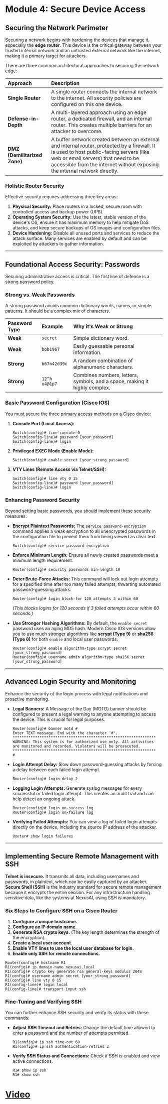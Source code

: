 # Module 4: Secure Device Access

## Securing the Network Perimeter

Securing a network begins with hardening the devices that manage it, especially the **edge router**. This device is the critical gateway between your trusted internal network and an untrusted external network like the internet, making it a primary target for attackers.

There are three common architectural approaches to securing the network edge:

| Approach | Description |
| :--- | :--- |
| **Single Router** | A single router connects the internal network to the internet. All security policies are configured on this one device. |
| **Defense-in-Depth** | A multi-layered approach using an edge router, a dedicated firewall, and an internal router. This creates multiple barriers for an attacker to overcome. |
| **DMZ (Demilitarized Zone)** | A buffer network created between an external and internal router, protected by a firewall. It is used to host public-facing servers (like web or email servers) that need to be accessible from the internet without exposing the internal network directly. |

### Holistic Router Security

Effective security requires addressing three key areas:

1.  **Physical Security:** Place routers in a locked, secure room with controlled access and backup power (UPS).
2.  **Operating System Security:** Use the latest, stable version of the device's OS, ensure it has maximum memory to help mitigate DoS attacks, and keep secure backups of OS images and configuration files.
3.  **Device Hardening:** Disable all unused ports and services to reduce the attack surface. Many services are enabled by default and can be exploited by attackers to gather information.

-----

## Foundational Access Security: Passwords

Securing administrative access is critical. The first line of defense is a strong password policy.

### Strong vs. Weak Passwords

A strong password avoids common dictionary words, names, or simple patterns. It should be a complex mix of characters.

| Password Type | Example | Why it's Weak or Strong |
| :--- | :--- | :--- |
| **Weak** | `secret` | Simple dictionary word. |
| **Weak** | `bob1967` | Easily guessable personal information. |
| **Strong** | `b67n42d39c` | A random combination of alphanumeric characters. |
| **Strong** | `12^h u4@1p7` | Combines numbers, letters, symbols, and a space, making it highly complex. |

### Basic Password Configuration (Cisco IOS)

You must secure the three primary access methods on a Cisco device:

1.  **Console Port (Local Access):**
    ```cli
    Switch(config)# line console 0
    Switch(config-line)# password [your_password]
    Switch(config-line)# login
    ```
2.  **Privileged EXEC Mode (Enable Mode):**
    ```cli
    Switch(config)# enable secret [your_strong_password]
    ```
3.  **VTY Lines (Remote Access via Telnet/SSH):**
    ```cli
    Switch(config)# line vty 0 15
    Switch(config-line)# password [your_password]
    Switch(config-line)# login
    ```

### Enhancing Password Security

Beyond setting basic passwords, you should implement these security measures:

  * **Encrypt Plaintext Passwords:** The `service password-encryption` command applies a weak encryption to all unencrypted passwords in the configuration file to prevent them from being viewed as clear text.

    ```cli
    Switch(config)# service password-encryption
    ```

  * **Enforce Minimum Length:** Ensure all newly created passwords meet a minimum length requirement.

    ```cli
    Router(config)# security passwords min-length 10
    ```

  * **Deter Brute-Force Attacks:** This command will lock out login attempts for a specified time after too many failed attempts, thwarting automated password-guessing attacks.

    ```cli
    Router(config)# login block-for 120 attempts 3 within 60
    ```

    *(This blocks logins for 120 seconds if 3 failed attempts occur within 60 seconds.)*

  * **Use Stronger Hashing Algorithms:** By default, the `enable secret` password uses an aging MD5 hash. Modern Cisco IOS versions allow you to use much stronger algorithms like **scrypt (Type 9)** or **sha256 (Type 8)** for both `enable` and local user passwords.

    ```cli
    Router(config)# enable algorithm-type scrypt secret [your_strong_password]
    Router(config)# username admin algorithm-type sha256 secret [your_strong_password]
    ```

-----

## Advanced Login Security and Monitoring

Enhance the security of the login process with legal notifications and proactive monitoring.

  * **Legal Banners:** A Message of the Day (MOTD) banner should be configured to present a legal warning to anyone attempting to access the device. This is crucial for legal purposes.
    ```cli
    Router(config)# banner motd #
    Enter TEXT message. End with the character '#'.
    ****************************************************************
    WARNING: This system is for authorized use only. All activities
    are monitored and recorded. Violators will be prosecuted.
    ****************************************************************
    #
    ```
  * **Login Attempt Delay:** Slow down password-guessing attacks by forcing a delay between each failed login attempt.
    ```cli
    Router(config)# login delay 2
    ```
  * **Logging Login Attempts:** Generate syslog messages for every successful or failed login attempt. This creates an audit trail and can help detect an ongoing attack.
    ```cli
    Router(config)# login on-success log
    Router(config)# login on-failure log
    ```
  * **Verifying Failed Attempts:** You can view a log of failed login attempts directly on the device, including the source IP address of the attacker.
    ```cli
    Router# show login failures
    ```

-----

## Implementing Secure Remote Management with SSH

**Telnet is insecure.** It transmits all data, including usernames and passwords, in plaintext, which can be easily captured by an attacker. **Secure Shell (SSH)** is the industry standard for secure remote management because it encrypts the entire session. For any infrastructure handling sensitive data, like the systems at NexusAI, using SSH is mandatory.

### Six Steps to Configure SSH on a Cisco Router

1.  **Configure a unique hostname.**
2.  **Configure an IP domain name.**
3.  **Generate RSA crypto keys.** (The key length determines the strength of the encryption).
4.  **Create a local user account.**
5.  **Enable VTY lines to use the local user database for login.**
6.  **Enable only SSH for remote connections.**

<!-- end list -->

```cli
Router(config)# hostname R1
R1(config)# ip domain-name nexusai.local
R1(config)# crypto key generate rsa general-keys modulus 2048
R1(config)# username admin secret [your_strong_password]
R1(config)# line vty 0 15
R1(config-line)# login local
R1(config-line)# transport input ssh
```

### Fine-Tuning and Verifying SSH

You can further enhance SSH security and verify its status with these commands:

  * **Adjust SSH Timeout and Retries:** Change the default time allowed to enter a password and the number of attempts permitted.
    ```cli
    R1(config)# ip ssh time-out 60
    R1(config)# ip ssh authentication-retries 2
    ```
  * **Verify SSH Status and Connections:** Check if SSH is enabled and view active connections.
    ```cli
    R1# show ip ssh
    R1# show ssh
    ```
# [Video](https://youtu.be/h5dk3uqoNhk)
